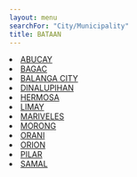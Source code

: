 ```yaml
---
layout: menu
searchFor: "City/Municipality"
title: BATAAN
---
```

<li><a class="oID" href="{{site.url}}/citymuni/0801.html" value="BATAAN, ABUCAY" rel="external">ABUCAY</a></li><li><a class="oID" href="{{site.url}}/citymuni/0802.html" value="BATAAN, BAGAC" rel="external">BAGAC</a></li><li><a class="oID" href="{{site.url}}/citymuni/0803.html" value="BATAAN, BALANGA CITY" rel="external">BALANGA CITY</a></li><li><a class="oID" href="{{site.url}}/citymuni/0804.html" value="BATAAN, DINALUPIHAN" rel="external">DINALUPIHAN</a></li><li><a class="oID" href="{{site.url}}/citymuni/0805.html" value="BATAAN, HERMOSA" rel="external">HERMOSA</a></li><li><a class="oID" href="{{site.url}}/citymuni/0806.html" value="BATAAN, LIMAY" rel="external">LIMAY</a></li><li><a class="oID" href="{{site.url}}/citymuni/0807.html" value="BATAAN, MARIVELES" rel="external">MARIVELES</a></li><li><a class="oID" href="{{site.url}}/citymuni/0808.html" value="BATAAN, MORONG" rel="external">MORONG</a></li><li><a class="oID" href="{{site.url}}/citymuni/0809.html" value="BATAAN, ORANI" rel="external">ORANI</a></li><li><a class="oID" href="{{site.url}}/citymuni/0810.html" value="BATAAN, ORION" rel="external">ORION</a></li><li><a class="oID" href="{{site.url}}/citymuni/0811.html" value="BATAAN, PILAR" rel="external">PILAR</a></li><li><a class="oID" href="{{site.url}}/citymuni/0812.html" value="BATAAN, SAMAL" rel="external">SAMAL</a></li>
